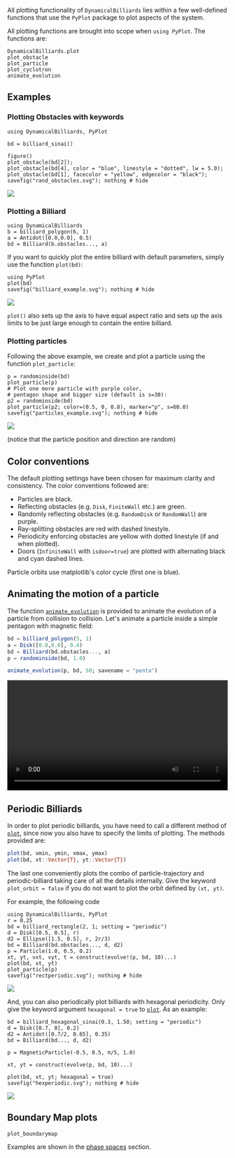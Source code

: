All plotting functionality of `DynamicalBilliards` lies within a few well-defined functions that use the `PyPlot` package to plot aspects of the system.

All plotting functions are brought into scope when `using PyPlot`. The functions are:
```@docs
DynamicalBilliards.plot
plot_obstacle
plot_particle
plot_cyclotron
animate_evolution
```

## Examples

### Plotting Obstacles with keywords
```@example obstacles
using DynamicalBilliards, PyPlot

bd = billiard_sinai()

figure()
plot_obstacle(bd[2]);
plot_obstacle(bd[4], color = "blue", linestyle = "dotted", lw = 5.0);
plot_obstacle(bd[1], facecolor = "yellow", edgecolor = "black");
savefig("rand_obstacles.svg"); nothing # hide
```
![](rand_obstacles.svg)

### Plotting a Billiard

```@example 8
using DynamicalBilliards
b = billiard_polygon(6, 1)
a = Antidot([0.0,0.0], 0.5)
bd = Billiard(b.obstacles..., a)
```

If you want to quickly plot the entire billiard with default parameters, simply use the function `plot(bd)`:

```@example 8
using PyPlot
plot(bd)
savefig("billiard_example.svg"); nothing # hide
```
![](billiard_example.svg)

`plot()` also sets up the axis to have equal aspect ratio and sets up the axis limits to be just large enough to contain the entire billiard.



### Plotting particles

Following the above example, we create and plot a particle using the function `plot_particle`:
```@example 8
p = randominside(bd)
plot_particle(p)
# Plot one more particle with purple color,
# pentagon shape and bigger size (default is s=30):
p2 = randominside(bd)
plot_particle(p2; color=(0.5, 0, 0.8), marker="p", s=60.0)
savefig("particles_example.svg"); nothing # hide
```
![](particles_example.svg)

(notice that the particle position and direction are random)

## Color conventions
The default plotting settings have been chosen for maximum clarity and consistency. The color conventions followed are:
* Particles are black.
* Reflecting obstacles (e.g. `Disk`, `FiniteWall` etc.) are green.
* Randomly reflecting obstacles (e.g. `RandomDisk` or `RandomWall`) are purple.
* Ray-splitting obstacles are red with dashed linestyle.
* Periodicity enforcing obstacles are yellow with dotted linestyle
  (if and when plotted).
* Doors (`InfiniteWall` with `isdoor=true`) are plotted with alternating black and
  cyan dashed lines.

Particle orbits use matplotlib's color cycle (first one is blue).

## Animating the motion of a particle

The function [`animate_evolution`](@ref) is provided to animate the evolution of a particle from collision to collision.
Let's animate a particle inside a simple pentagon with magnetic field:

```julia
bd = billiard_polygon(5, 1)
a = Disk([0.0,0.0], 0.4)
bd = Billiard(bd.obstacles..., a)
p = randominside(bd, 1.0)

animate_evolution(p, bd, 50; savename = "penta")
```

<video width="100%" height="auto" controls>
<source src="https://raw.githubusercontent.com/JuliaDynamics/JuliaDynamicsDocumentation.jl/master/animations/billiards/penta.mp4?raw=true" type="video/mp4">
</video>

## Periodic Billiards
In order to plot periodic billiards, you have need to call a different method of
[`plot`](@ref), since now you
also have to specify the limits of plotting. The
methods provided are:
```julia
plot(bd, xmin, ymin, xmax, ymax)
plot(bd, xt::Vector{T}, yt::Vector{T})
```
The last one conveniently plots the combo of particle-trajectory and
periodic-billiard taking care of all the details internally. Give the keyword
`plot_orbit = false` if you do not want to plot the orbit defined by `(xt, yt)`.

For example, the following code
```@example 8
using DynamicalBilliards, PyPlot
r = 0.25
bd = billiard_rectangle(2, 1; setting = "periodic")
d = Disk([0.5, 0.5], r)
d2 = Ellipse([1.5, 0.5], r, 2r/3)
bd = Billiard(bd.obstacles..., d, d2)
p = Particle(1.0, 0.5, 0.2)
xt, yt, vxt, vyt, t = construct(evolve!(p, bd, 10)...)
plot(bd, xt, yt)
plot_particle(p)
savefig("rectperiodic.svg"); nothing # hide
```
![](rectperiodic.svg)

And, you can also periodically plot billiards with hexagonal periodicity. Only give
the keyword argument `hexagonal = true` to [`plot`](@ref). As an example:

```@example 8
bd = billiard_hexagonal_sinai(0.3, 1.50; setting = "periodic")
d = Disk([0.7, 0], 0.2)
d2 = Antidot([0.7/2, 0.65], 0.35)
bd = Billiard(bd..., d, d2)

p = MagneticParticle(-0.5, 0.5, π/5, 1.0)

xt, yt = construct(evolve(p, bd, 10)...)

plot(bd, xt, yt; hexagonal = true)
savefig("hexperiodic.svg"); nothing # hide
```
![](hexperiodic.svg)


## Boundary Map plots
```@docs
plot_boundarymap
```
Examples are shown in the [phase spaces](basic/phasespaces.md) section.
